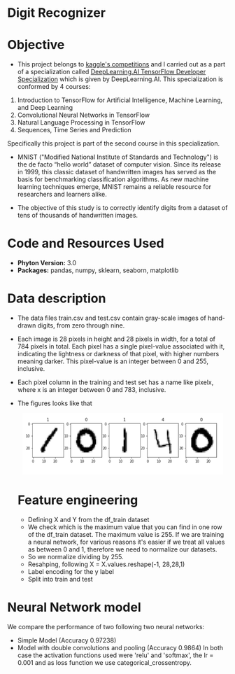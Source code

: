 # Digit Recognizer

# Objective

- This project belongs to [kaggle's competitions](https://www.kaggle.com/c/digit-recognizer) and I carried out as a part of a specialization called [DeepLearning.AI TensorFlow Developer Specialization](https://www.coursera.org/account/accomplishments/specialization/certificate/L6R6AFWVXHZT) which is given by DeepLearning.AI. This specialization is conformed by 4 courses: 
1. Introduction to TensorFlow for Artificial Intelligence, Machine Learning, and Deep Learning 
2. Convolutional Neural Networks in TensorFlow 
3. Natural Language Processing in TensorFlow 
4. Sequences, Time Series and Prediction

Specifically this project is part of the second course in this specialization. 

- MNIST ("Modified National Institute of Standards and Technology") is the de facto “hello world” dataset of computer vision. Since its release in 1999, this classic dataset of handwritten images has served as the basis for benchmarking classification algorithms. As new machine learning techniques emerge, MNIST remains a reliable resource for researchers and learners alike.

- The objective of this study is to correctly identify digits from a dataset of tens of thousands of handwritten images.

# Code and Resources Used

- **Phyton Version:** 3.0
- **Packages:** pandas, numpy, sklearn, seaborn, matplotlib

# Data description 

- The data files train.csv and test.csv contain gray-scale images of hand-drawn digits, from zero through nine.

- Each image is 28 pixels in height and 28 pixels in width, for a total of 784 pixels in total. Each pixel has a single pixel-value associated with it, indicating the lightness or darkness of that pixel, with higher numbers meaning darker. This pixel-value is an integer between 0 and 255, inclusive.

- Each pixel column in the training and test set has a name like pixelx, where x is an integer between 0 and 783, inclusive.

- The figures looks like that
  <p align="center">
   <img src="https://github.com/lilosa88/DigitRecognizion/blob/main/Images/Captura%20de%20Pantalla%202021-04-28%20a%20la(s)%2022.16.22.png" width="460" height="140">
  </p> 
  
  # Feature engineering
  
  - Defining X and Y from the df_train dataset
  - We check which is the maximum value that you can find in one row of the df_train dataset. The maximum value is 255. If we are training a neural network, for    various reasons it's easier if we treat all values as between 0 and 1, therefore we need to normalize our datasets.
  - So we normalize dividing by 255.
  - Resahping, following X = X.values.reshape(-1, 28,28,1)
  - Label encoding for the y label
  - Split into train and test

# Neural Network model

We compare the performance of two following two neural networks:
- Simple Model (Accuracy 0.97238)
- Model with double convolutions and pooling (Accuracy 0.9864)
In both case the activation functions used were 'relu' and 'softmax', the lr = 0.001 and as loss function we use categorical_crossentropy.
  
  

